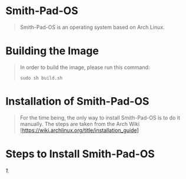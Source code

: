# Smith-Pad-OS

> Smith-Pad-OS is an operating system based on Arch Linux.


# Building the Image 

> In order to build the image, please run this command: 
> ```shell
> sudo sh build.sh
> ```

# Installation of Smith-Pad-OS
> For the time being, the only way to install Smith-Pad-OS is to do it manually.
> The steps are taken from the Arch Wiki [https://wiki.archlinux.org/title/installation_guide]



# Steps to Install Smith-Pad-OS

###### 1. 
